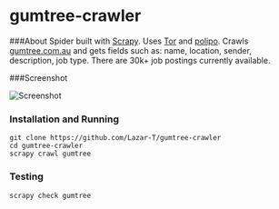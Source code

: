 gumtree-crawler
==================

###About
Spider built with [Scrapy](http://scrapy.org/). Uses [Tor](https://www.torproject.org/) and [polipo](http://www.pps.univ-paris-diderot.fr/~jch/software/polipo/). Crawls [gumtree.com.au](http://www.gumtree.com.au/s-jobs/c9302?ad=wanted) and gets fields such as: name, location, sender, description, job type.
There are 30k+ job postings currently available.

###Screenshot

![Screenshot](http://i.imgur.com/uRJNQuP.png)

### Installation and Running
```
git clone https://github.com/Lazar-T/gumtree-crawler
cd gumtree-crawler
scrapy crawl gumtree
```

### Testing
```
scrapy check gumtree
```
